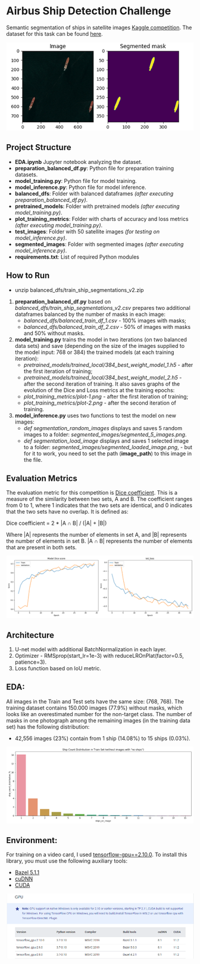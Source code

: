 
# Airbus Ship Detection Challenge

Semantic segmentation of ships in satellite images [Kaggle competition](https://www.kaggle.com/competitions/airbus-ship-detection/overview).
The dataset for this task can be found [here](https://www.kaggle.com/competitions/airbus-ship-detection/data).

![](readme_images/img_segmented.png)

## Project Structure

- **EDA.ipynb** Jupyter notebook analyzing the dataset.
- **preparation_balanced_df.py**: Python file for preparation training datasets.
- **model_training.py**: Python file for model training.
- **model_inference.py**: Python file for model inference.
- **balanced_dfs**: Folder with balanced dataframes *(after executing preparation_balanced_df.py)*.
- **pretrained_models**: Folder with pretrained models *(after executing model_training.py)*.
- **plot_training_metrics**: Folder with charts of accuracy and loss metrics *(after executing model_training.py)*.
- **test_images**: Folder with 50 satellite images *(for testing on model_inference.py)*.
- **segmented_images**: Folder with segmented images *(after executing model_inference.py)*.
- **requirements.txt**: List of required Python modules


## How to Run
* unzip balanced_dfs/train_ship_segmentations_v2.zip
1) **preparation_balanced_df.py** based on *balanced_dfs/train_ship_segmentations_v2.csv*
prepares two additional dataframes balanced by the number of masks in each image:
    - *balanced_dfs/balanced_train_df_1.csv* - 100% images with masks;
    - *balanced_dfs/balanced_train_df_2.csv* - 50% of images with masks and 50% without masks.
2) **model_training.py** trains the model in two iterations (on two balanced data sets)
and save (depending on the size of the images supplied to the model input: 768 or 384) the trained models (at each training iteration):
   - *pretrained_models/trained_local/384_best_weight_model_1.h5* - after the first iteration of training;
   - *pretrained_models/trained_local/384_best_weight_model_2.h5* - after the second iteration of training.
   It also saves graphs of the evolution of the Dice and Loss metrics at the training epochs:
   - *plot_training_metrics/plot-1.png* - after the first iteration of training;
   - *plot_training_metrics/plot-2.png* - after the second iteration of training.
3) **model_inference.py** uses two functions to test the model on new images: 
   - *def segmentation_random_images* displays and saves 5 random images to a folder: *segmented_images/segmented_5_images.png*.
   - *def segmentation_load_image* displays and saves 1 selected image to a folder: *segmented_images/segmented_loaded_image.png*, - but for it to work, you need to set the path (**image_path**) to this image in the file.


## Evaluation Metrics

The evaluation metric for this competition is [Dice coefficient](https://en.wikipedia.org/wiki/S%C3%B8rensen%E2%80%93Dice_coefficient).
This is a measure of the similarity between two sets, A and B. The coefficient ranges from 0 to 1, where 1 indicates that the two sets are identical, and 0 indicates that the two sets have no overlap. It is defined as:

Dice coefficient = 2 * |A ∩ B| / (|A| + |B|)

Where |A| represents the number of elements in set A, and |B| represents the number of elements in set B. |A ∩ B| represents the number of elements that are present in both sets.

![](plot_training_metrics/plot-1.png)

## Architecture

1) U-net model with additional BatchNormalization in each layer.
2) Optimizer - RMSprop(start_lr=1e-3) with reduceLROnPlat(factor=0.5, patience=3).
3) Loss function based on IoU metric.

## EDA:

All images in the Train and Test sets have the same size: (768, 768).
The training dataset contains 150.000 images (77.9%) without masks, which looks like an overestimated number for the non-target class.
The number of masks in one photograph among the remaining images (in the training data set) has the following distribution: 
   * 42,556 images (23%) contain from 1 ship (14.08%) to 15 ships (0.03%).

![](readme_images/classes.png)
   
## Environment:

For training on a video card, I used [tensorflow-gpu==2.10.0](https://www.tensorflow.org/install/source_windows). To install this library, you must use the following auxiliary tools:
   * [Bazel 5.1.1](https://github.com/bazelbuild/bazel/releases?q=5.1.1&expanded=true)
   * [cuDNN](https://developer.nvidia.com/rdp/cudnn-archive)
   * [CUDA](https://developer.nvidia.com/cuda-toolkit-archive)
   
![](readme_images/enviroment.png)
